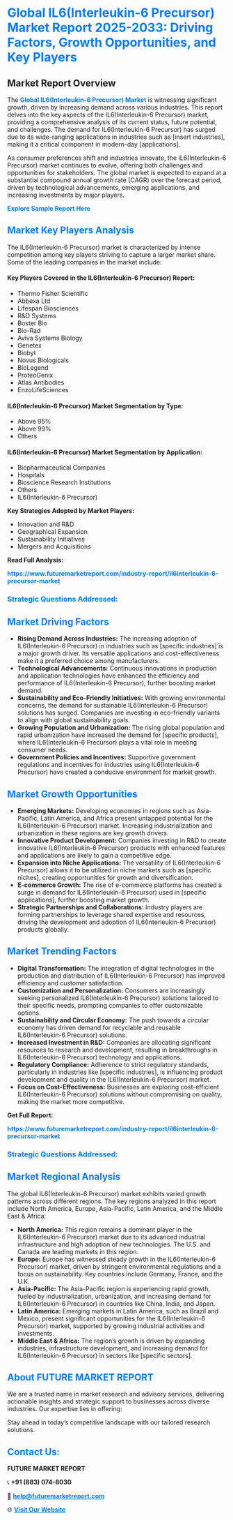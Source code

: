 <h1 style="color: #007BFF;">Global IL6(Interleukin-6 Precursor) Market Report 2025-2033: Driving Factors, Growth Opportunities, and Key Players</h1>

<section id="overview">
<h2>Market Report Overview</h2>
<p>The <a href="https://www.futuremarketreport.com/industry-report/il6interleukin-6-precursor-market" style="color: #007BFF; text-decoration: none;"><strong>Global IL6(Interleukin-6 Precursor) Market</strong></a> is witnessing significant growth, driven by increasing demand across various industries. This report delves into the key aspects of the IL6(Interleukin-6 Precursor) market, providing a comprehensive analysis of its current status, future potential, and challenges. The demand for IL6(Interleukin-6 Precursor) has surged due to its wide-ranging applications in industries such as [insert industries], making it a critical component in modern-day [applications].</p>
<p>As consumer preferences shift and industries innovate, the IL6(Interleukin-6 Precursor) market continues to evolve, offering both challenges and opportunities for stakeholders. The global market is expected to expand at a substantial compound annual growth rate (CAGR) over the forecast period, driven by technological advancements, emerging applications, and increasing investments by major players.</p>
</section>

<section id="overview">
<p><a href="https://www.futuremarketreport.com/request-sample/reportId=123287" style="color: #007BFF; text-decoration: none;"><strong>Explore Sample Report Here</strong></a></p>
</section>

<section id="key-players">
<h2 style="color: #007BFF;">Market Key Players Analysis</h2>
<p>The IL6(Interleukin-6 Precursor) market is characterized by intense competition among key players striving to capture a larger market share. Some of the leading companies in the market include:</p>
<h4>Key Players Covered in the IL6(Interleukin-6 Precursor) Report:</h4>
<ul><li>Thermo Fisher Scientific</li><li>Abbexa Ltd</li><li>Lifespan Biosciences</li><li>R&amp;D Systems</li><li>Boster Bio</li><li>Bio-Rad</li><li>Aviva Systems Biology</li><li>Genetex</li><li>Biobyt</li><li>Novus Biologicals</li><li>BioLegend</li><li>ProteoGenix</li><li>Atlas Antibodies</li><li>EnzoLifeSciences</li></ul>
<h4>IL6(Interleukin-6 Precursor) Market Segmentation by Type:</h4>
<ul><li>Above 95%</li><li>Above 99%</li><li>Others</li></ul>

<h4>IL6(Interleukin-6 Precursor) Market Segmentation by Application:</h4>
<ul><li>Biopharmaceutical Companies</li><li>Hospitals</li><li>Bioscience Research Institutions</li><li>Others</li><li>IL6(Interleukin-6 Precursor)</li></ul>
<p><strong>Key Strategies Adopted by Market Players:</strong></p>
<ul>
<li>Innovation and R&D</li>
<li>Geographical Expansion</li>
<li>Sustainability Initiatives</li>
<li>Mergers and Acquisitions</li>
</ul>
</section>

<section>
<p><strong>Read Full Analysis: </strong></p><a href="https://www.futuremarketreport.com/industry-report/il6interleukin-6-precursor-market" style="color: #007BFF; text-decoration: none;"><strong>https://www.futuremarketreport.com/industry-report/il6interleukin-6-precursor-market</strong></a>
<h3 style="color: #007BFF;">Strategic Questions Addressed:</h3>
</section>

<section id="driving-factors">
<h2 style="color: #007BFF;">Market Driving Factors</h2>
<ul>
<li><strong>Rising Demand Across Industries:</strong> The increasing adoption of IL6(Interleukin-6 Precursor) in industries such as [specific industries] is a major growth driver. Its versatile applications and cost-effectiveness make it a preferred choice among manufacturers.</li>
<li><strong>Technological Advancements:</strong> Continuous innovations in production and application technologies have enhanced the efficiency and performance of IL6(Interleukin-6 Precursor), further boosting market demand.</li>
<li><strong>Sustainability and Eco-Friendly Initiatives:</strong> With growing environmental concerns, the demand for sustainable IL6(Interleukin-6 Precursor) solutions has surged. Companies are investing in eco-friendly variants to align with global sustainability goals.</li>
<li><strong>Growing Population and Urbanization:</strong> The rising global population and rapid urbanization have increased the demand for [specific products], where IL6(Interleukin-6 Precursor) plays a vital role in meeting consumer needs.</li>
<li><strong>Government Policies and Incentives:</strong> Supportive government regulations and incentives for industries using IL6(Interleukin-6 Precursor) have created a conducive environment for market growth.</li>
</ul>
</section>

<section id="growth-opportunities">
<h2 style="color: #007BFF;">Market Growth Opportunities</h2>
<ul>
<li><strong>Emerging Markets:</strong> Developing economies in regions such as Asia-Pacific, Latin America, and Africa present untapped potential for the IL6(Interleukin-6 Precursor) market. Increasing industrialization and urbanization in these regions are key growth drivers.</li>
<li><strong>Innovative Product Development:</strong> Companies investing in R&D to create innovative IL6(Interleukin-6 Precursor) products with enhanced features and applications are likely to gain a competitive edge.</li>
<li><strong>Expansion into Niche Applications:</strong> The versatility of IL6(Interleukin-6 Precursor) allows it to be utilized in niche markets such as [specific niches], creating opportunities for growth and diversification.</li>
<li><strong>E-commerce Growth:</strong> The rise of e-commerce platforms has created a surge in demand for IL6(Interleukin-6 Precursor) used in [specific applications], further boosting market growth.</li>
<li><strong>Strategic Partnerships and Collaborations:</strong> Industry players are forming partnerships to leverage shared expertise and resources, driving the development and adoption of IL6(Interleukin-6 Precursor) products globally.</li>
</ul>
</section>

<section id="trending-factors">
<h2 style="color: #007BFF;">Market Trending Factors</h2>
<ul>
<li><strong>Digital Transformation:</strong> The integration of digital technologies in the production and distribution of IL6(Interleukin-6 Precursor) has improved efficiency and customer satisfaction.</li>
<li><strong>Customization and Personalization:</strong> Consumers are increasingly seeking personalized IL6(Interleukin-6 Precursor) solutions tailored to their specific needs, prompting companies to offer customizable options.</li>
<li><strong>Sustainability and Circular Economy:</strong> The push towards a circular economy has driven demand for recyclable and reusable IL6(Interleukin-6 Precursor) solutions.</li>
<li><strong>Increased Investment in R&D:</strong> Companies are allocating significant resources to research and development, resulting in breakthroughs in IL6(Interleukin-6 Precursor) technology and applications.</li>
<li><strong>Regulatory Compliance:</strong> Adherence to strict regulatory standards, particularly in industries like [specific industries], is influencing product development and quality in the IL6(Interleukin-6 Precursor) market.</li>
<li><strong>Focus on Cost-Effectiveness:</strong> Businesses are exploring cost-efficient IL6(Interleukin-6 Precursor) solutions without compromising on quality, making the market more competitive.</li>
</ul>
</section>

<section>
<p><strong>Get Full Report: </strong></p><a href="https://www.futuremarketreport.com/industry-report/il6interleukin-6-precursor-market" style="color: #007BFF; text-decoration: none;"><strong>https://www.futuremarketreport.com/industry-report/il6interleukin-6-precursor-market</strong></a>
<h3 style="color: #007BFF;">Strategic Questions Addressed:</h3>
</section>


<section id="regional-analysis">
<h2 style="color: #007BFF;">Market Regional Analysis</h2>
<p>The global IL6(Interleukin-6 Precursor) market exhibits varied growth patterns across different regions. The key regions analyzed in this report include North America, Europe, Asia-Pacific, Latin America, and the Middle East & Africa:</p>
<ul>
<li><strong>North America:</strong> This region remains a dominant player in the IL6(Interleukin-6 Precursor) market due to its advanced industrial infrastructure and high adoption of new technologies. The U.S. and Canada are leading markets in this region.</li>
<li><strong>Europe:</strong> Europe has witnessed steady growth in the IL6(Interleukin-6 Precursor) market, driven by stringent environmental regulations and a focus on sustainability. Key countries include Germany, France, and the U.K.</li>
<li><strong>Asia-Pacific:</strong> The Asia-Pacific region is experiencing rapid growth, fueled by industrialization, urbanization, and increasing demand for IL6(Interleukin-6 Precursor) in countries like China, India, and Japan.</li>
<li><strong>Latin America:</strong> Emerging markets in Latin America, such as Brazil and Mexico, present significant opportunities for the IL6(Interleukin-6 Precursor) market, supported by growing industrial activities and investments.</li>
<li><strong>Middle East & Africa:</strong> The region’s growth is driven by expanding industries, infrastructure development, and increasing demand for IL6(Interleukin-6 Precursor) in sectors like [specific sectors].</li>
</ul>
</section>

<footer>
<h2 style="color: #007BFF;">About FUTURE MARKET REPORT</h2>
<p>We are a trusted name in market research and advisory services, delivering actionable insights and strategic support to businesses across diverse industries. Our expertise lies in offering:</p>

<p>Stay ahead in today’s competitive landscape with our tailored research solutions.</p>

<h2 style="color: #007BFF;">Contact Us:</h2>
<p><strong>FUTURE MARKET REPORT</strong></p>
<p>📞 <strong>+91 (883) 074-8030</strong></p>
<p>📧 <strong><a href="mailto:help@futuremarketreport.com" style="color: #007BFF;">help@futuremarketreport.com</a></strong></p>
<p>🌐 <strong><a href="https://www.futuremarketreport.com/" style="color: #007BFF;">Visit Our Website</a></strong></p>
</footer>